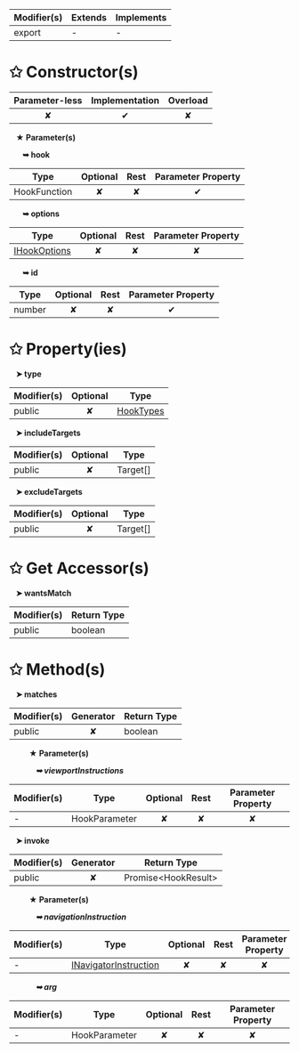 | Modifier(s)                            | Extends                      | Implements                                    |
|----------------------------------------|------------------------------|-----------------------------------------------|
| export | - | - |

# &#10025; Constructor(s)

| Parameter-less                         | Implementation                          | Overload                          |
|:--------------------------------------:|:---------------------------------------:|:---------------------------------:|
| ✘ | ✔ | ✘ |

&nbsp;&nbsp; **&#9733; Parameter(s)**

&nbsp;&nbsp;&nbsp;&nbsp;&nbsp; **&#10149; hook**

| Type                        | Optional                           | Rest                          | Parameter Property                          |
|-----------------------------|:----------------------------------:|:-----------------------------:|:-------------------------------------------:|
| HookFunction | ✘  | ✘ | ✔ |

&nbsp;&nbsp;&nbsp;&nbsp;&nbsp; **&#10149; options**

| Type                        | Optional                           | Rest                          | Parameter Property                          |
|-----------------------------|:----------------------------------:|:-----------------------------:|:-------------------------------------------:|
| [IHookOptions](/router/interface/hook-manager/ihookoptions.md) | ✘  | ✘ | ✘ |

&nbsp;&nbsp;&nbsp;&nbsp;&nbsp; **&#10149; id**

| Type                        | Optional                           | Rest                          | Parameter Property                          |
|-----------------------------|:----------------------------------:|:-----------------------------:|:-------------------------------------------:|
| number | ✘  | ✘ | ✔ |

# &#10025; Property(ies)

&nbsp;&nbsp; **&#10148; type**

| Modifier(s)                               | Optional                           | Type                         |
|-------------------------------------------|:----------------------------------:|------------------------------|
| public | ✘ | [HookTypes](/router/enum/hook-manager/hooktypes.md) |

&nbsp;&nbsp; **&#10148; includeTargets**

| Modifier(s)                               | Optional                           | Type                         |
|-------------------------------------------|:----------------------------------:|------------------------------|
| public | ✘ | Target[] |

&nbsp;&nbsp; **&#10148; excludeTargets**

| Modifier(s)                               | Optional                           | Type                         |
|-------------------------------------------|:----------------------------------:|------------------------------|
| public | ✘ | Target[] |

# &#10025; Get Accessor(s)

&nbsp;&nbsp; **&#10148; wantsMatch**

| Modifier(s)                              | Return Type                       |
|------------------------------------------|-----------------------------------|
| public | boolean |

# &#10025; Method(s)

&nbsp;&nbsp; **&#10148; matches**

| Modifier(s)                              | Generator                          | Return Type                       |
|------------------------------------------|:----------------------------------:|-----------------------------------|
| public | ✘ | boolean |

&nbsp;&nbsp;&nbsp;&nbsp;&nbsp;&nbsp;&nbsp;&nbsp; **&#9733; Parameter(s)**

&nbsp;&nbsp;&nbsp;&nbsp;&nbsp;&nbsp;&nbsp;&nbsp;&nbsp;&nbsp;&nbsp; _**&#10149; viewportInstructions**_

| Modifier(s)                              | Type                        | Optional                           | Rest                          | Parameter Property                          |
|------------------------------------------|-----------------------------|:----------------------------------:|:-----------------------------:|:-------------------------------------------:|
| - | HookParameter | ✘  | ✘ | ✘ |

&nbsp;&nbsp; **&#10148; invoke**

| Modifier(s)                              | Generator                          | Return Type                       |
|------------------------------------------|:----------------------------------:|-----------------------------------|
| public | ✘ | Promise&lt;HookResult&gt; |

&nbsp;&nbsp;&nbsp;&nbsp;&nbsp;&nbsp;&nbsp;&nbsp; **&#9733; Parameter(s)**

&nbsp;&nbsp;&nbsp;&nbsp;&nbsp;&nbsp;&nbsp;&nbsp;&nbsp;&nbsp;&nbsp; _**&#10149; navigationInstruction**_

| Modifier(s)                              | Type                        | Optional                           | Rest                          | Parameter Property                          |
|------------------------------------------|-----------------------------|:----------------------------------:|:-----------------------------:|:-------------------------------------------:|
| - | [INavigatorInstruction](/router/interface/interfaces/inavigatorinstruction.md) | ✘  | ✘ | ✘ |

&nbsp;&nbsp;&nbsp;&nbsp;&nbsp;&nbsp;&nbsp;&nbsp;&nbsp;&nbsp;&nbsp; _**&#10149; arg**_

| Modifier(s)                              | Type                        | Optional                           | Rest                          | Parameter Property                          |
|------------------------------------------|-----------------------------|:----------------------------------:|:-----------------------------:|:-------------------------------------------:|
| - | HookParameter | ✘  | ✘ | ✘ |